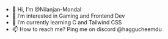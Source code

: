 - 👋 Hi, I’m @Nilanjan-Mondal
- 👀 I’m interested in Gaming and Frontend Dev 
- 🌱 I’m currently learning C and Tailwind CSS
- 📫 How to reach me? Ping me on discord @haggucheemdu

<!---
Nilanjan-Mondal/Nilanjan-Mondal is a ✨ special ✨ repository because its `README.md` (this file) appears on your GitHub profile.
You can click the Preview link to take a look at your changes.
--->
